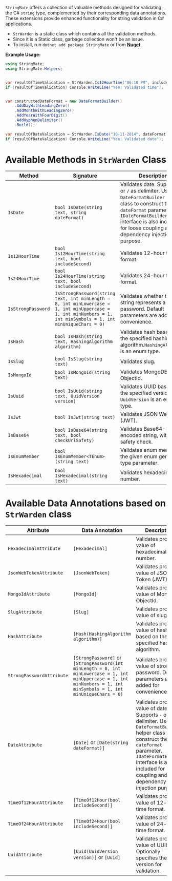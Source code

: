 `StringMate` offers a collection of valuable methods designed for validating the C# `string`
type, complemented by their corresponding data annotations. These extensions provide enhanced functionality for string
validation in C# applications.

- `StrWarden` is a static class which contains all the validation methods.
- Since it is a Static class, garbage collection won't be an issue.
- To install, run `dotnet add package StringMate` or from
  **[Nuget](https://www.nuget.org/packages/StringMate/)**

**Example Usage:**

```csharp
using StringMate;
using StringMate.Helpers;


var resultOfTimeValidation = StrWarden.Is12HourTime("06:10 PM", includeSecond: false);
if (resultOfTimeValidation) Console.WriteLine("Yee! Validated time");


var constructedDateFormat = new DateFormatBuilder()
    .AddDayWithLeadingZero()
    .AddMonthWithLeadingZero()
    .AddYearWithFourDigit()
    .AddHyphenDelimiter()
    .Build();

var resultOfDateValidation = StrWarden.IsDate("10-11-2014", dateFormat: constructedDateFormat);
if (resultOfDateValidation) Console.WriteLine("Yee! Validated date");
```

# Available Methods in `StrWarden` Class

| Method             | Signature                                                                                                                                                      | Description                                                                                                                                                                                                                              |
|--------------------|----------------------------------------------------------------------------------------------------------------------------------------------------------------|------------------------------------------------------------------------------------------------------------------------------------------------------------------------------------------------------------------------------------------|
| `IsDate`           | `bool IsDate(string text, string dateFormat)`                                                                                                                  | Validates date. Supports `-` or `/` as delimiter. Use the `DateFormatBuilder` helper class to construct the `dateFormat` parameter. `IDateFormatBuilder` interface is also included for loose coupling and dependency injection purpose. |
| `Is12HourTime`     | `bool Is12HourTime(string text, bool includeSecond)`                                                                                                           | Validates 12-hour time format.                                                                                                                                                                                                           |
| `Is24HourTime`     | `bool Is24HourTime(string text, bool includeSecond)`                                                                                                           | Validates 24-hour time format.                                                                                                                                                                                                           |
| `IsStrongPassword` | `IsStrongPassword(string text, int minLength = 8, int minLowercase = 1, int minUppercase = 1, int minNumbers = 1, int minSymbols = 1, int minUniqueChars = 0)` | Validates whether the input string represents a strong password. Default parameters are added for convenience.                                                                                                                           |
| `IsHash`           | `bool IsHash(string text, HashingAlgorithm algorithm)`                                                                                                         | Validates hash based on the specified hashing algorithm.`HashingAlgorithm` is an enum type.                                                                                                                                              |
| `IsSlug`           | `bool IsSlug(string text)`                                                                                                                                     | Validates slug.                                                                                                                                                                                                                          |
| `IsMongoId`        | `bool IsMongoId(string text)`                                                                                                                                  | Validates MongoDB ObjectId.                                                                                                                                                                                                              |
| `IsUuid`           | `bool IsUuid(string text, UuidVersion version)`                                                                                                                | Validates UUID based on the specified version. `UuidVersion` is an enum type.                                                                                                                                                            |
| `IsJwt`            | `bool IsJwt(string text)`                                                                                                                                      | Validates JSON Web Token (JWT).                                                                                                                                                                                                          |
| `IsBase64`         | `bool IsBase64(string text, bool checkUrlSafety)`                                                                                                              | Validates Base64-encoded string, with URL safety check.                                                                                                                                                                                  |
| `IsEnumMember`     | `bool IsEnumMember<TEnum>(string text)`                                                                                                                        | Validates enum member of the given enum generic type parameter.                                                                                                                                                                          |
| `IsHexadecimal`    | `bool IsHexadecimal(string text)`                                                                                                                              | Validates hexadecimal number.                                                                                                                                                                                                            |

# Available Data Annotations based on `StrWarden` class

| Attribute                 | Data Annotation                                                                                                                                                        | Description                                                                                                                                                                                                                                                |
|---------------------------|------------------------------------------------------------------------------------------------------------------------------------------------------------------------|------------------------------------------------------------------------------------------------------------------------------------------------------------------------------------------------------------------------------------------------------------|
| `HexadecimalAttribute`    | `[Hexadecimal]`                                                                                                                                                        | Validates property value of hexadecimal number.                                                                                                                                                                                                            |
| `JsonWebTokenAttribute`   | `[JsonWebToken]`                                                                                                                                                       | Validates property value of JSON Web Token (JWT).                                                                                                                                                                                                          |
| `MongoIdAttribute`        | `[MongoId]`                                                                                                                                                            | Validates property value of MongoDB ObjectId.                                                                                                                                                                                                              |
| `SlugAttribute`           | `[Slug]`                                                                                                                                                               | Validates property value of slug.                                                                                                                                                                                                                          |
| `HashAttribute`           | `[Hash(HashingAlgorithm algorithm)]`                                                                                                                                   | Validates property value of hash based on the specified hashing algorithm.                                                                                                                                                                                 |
| `StrongPasswordAttribute` | `[StrongPassword]` or `[StrongPassword(int minLength = 8, int minLowercase = 1, int minUppercase = 1, int minNumbers = 1, int minSymbols = 1, int minUniqueChars = 0)` | Validates property value of strong password. Default parameters are added for convenience.                                                                                                                                                                 |
| `DateAttribute`           | `[Date]` or `[Date(string dateFormat)]`                                                                                                                                | Validates property value of date. Supports `-` or `/` as delimiter. Use the `DateFormatBuilder` helper class to construct the `dateFormat` parameter. `IDateFormatBuilder` interface is also included for loose coupling and dependency injection purpose. |
| `TimeOf12HourAttribute`   | `[TimeOf12Hour(bool includeSecond)]`                                                                                                                                   | Validates property value of 12-hour time format.                                                                                                                                                                                                           |
| `TimeOf24HourAttribute`   | `[TimeOf24Hour(bool includeSecond)]`                                                                                                                                   | Validates property value of 24-hour time format.                                                                                                                                                                                                           |
| `UuidAttribute`           | `[Uuid(UuidVersion version)]` or `[Uuid]`                                                                                                                              | Validates property value of UUID. Optionally specifies the UUID version for validation.                                                                                                                                                                    |
